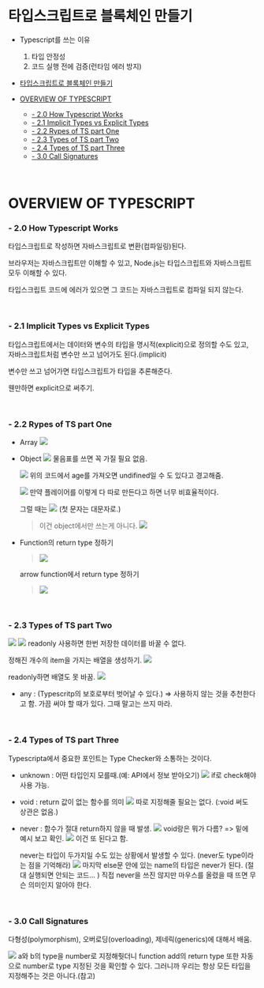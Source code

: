 # 타입스크립트로 블록체인 만들기

- Typescript를 쓰는 이유

  1. 타입 안정성
  2. 코드 실행 전에 검증(런타임 에러 방지)

- [타입스크립트로 블록체인 만들기](#----------------)
- [OVERVIEW OF TYPESCRIPT](#overview-of-typescript)
  - [- 2.0 How Typescript Works](#--20-how-typescript-works)
  - [- 2.1 Implicit Types vs Explicit Types](#--21-implicit-types-vs-explicit-types)
  - [- 2.2 Rypes of TS part One](#--22-rypes-of-ts-part-one)
  - [- 2.3 Types of TS part Two](#--23-types-of-ts-part-two)
  - [- 2.4 Types of TS part Three](#--24-types-of-ts-part-three)
  - [- 3.0 Call Signatures](#--30-call-signatures)

<br>

# OVERVIEW OF TYPESCRIPT

### - 2.0 How Typescript Works

타입스크립트로 작성하면 자바스크립트로 변환(컴파일링)된다.

브라우저는 자바스크립트만 이해할 수 있고, Node.js는 타입스크립트와 자바스크립트 모두 이해할 수 있다.

타입스크립트 코드에 에러가 있으면 그 코드는 자바스크립트로 컴파일 되지 않는다.

<br>

### - 2.1 Implicit Types vs Explicit Types

타입스크립트에서는 데이터와 변수의 타입을 명시적(explicit)으로 정의할 수도 있고, 자바스크립트처럼 변수만 쓰고 넘어가도 된다.(implicit)

변수만 쓰고 넘어가면 타입스크립트가 타입을 추론해준다.

웬만하면 explicit으로 써주기.

<br>

### - 2.2 Rypes of TS part One

- Array
  ![](md-img/2.2-1.png)

- Object
  ![](md-img/2.2-2.png)
  물음표를 쓰면 꼭 가질 필요 없음.

  ![](md-img/2.2-3.png)
  위의 코드에서 age를 가져오면 undifined일 수 도 있다고 경고해줌.

  ![](md-img/2.2-4.png)
  만약 플레이어를 이렇게 다 따로 만든다고 하면 너무 비효율적이다.

  그럴 때는
  ![](md-img/2.2-5.png)
  (첫 문자는 대문자로.)

  > 이건 object에서만 쓰는게 아니다.
  > ![](md-img/2.2-6.png)

- Function의 return type 정하기

  > ![](md-img/2.2-7.png)

  arrow function에서 return type 정하기

  > ![](md-img/2.2-7.png)

<br>

### - 2.3 Types of TS part Two

![](md-img/2.3-1.png)
![](md-img/2.3-2.png)
readonly 사용하면 한번 저장한 데이터를 바꿀 수 없다.

정해진 개수의 item을 가지는 배열을 생성하기.
![](md-img/2.3-3.png)

readonly하면 배열도 못 바꿈.
![](md-img/2.3-4.png)

- any : (Typescritp의 보호로부터 벗어날 수 있다.) => 사용하지 않는 것을 추천한다고 함.
  가끔 써야 할 때가 있다. 그때 말고는 쓰지 마라.

<br>

### - 2.4 Types of TS part Three

Typescripta에서 중요한 포인트는 Type Checker와 소통하는 것이다.

- unknown : 어떤 타입인지 모를때.(예: API에서 정보 받아오기)
  ![](md-img/2.4-1.png)
  if로 check해야 사용 가능.

- void : return 값이 없는 함수를 의미
  ![](md-img/2.4-2.png)
  따로 지정해줄 필요는 없다. (:void 써도 상관은 없음.)

- never : 함수가 절대 return하지 않을 때 발생.
  ![](md-img/2.4-3.png)
  void랑은 뭐가 다름? => 밑에 예시 보고 확인.
  ![](md-img/2.4-4.png)
  이건 또 된다고 함.

  never는 타입이 두가지일 수도 있는 상황에서 발생할 수 있다. (never도 type이라는 점을 기억해라)
  ![](md-img/2.4-5.png)
  마지막 else문 안에 있는 name의 타입은 never가 된다. (절대 실행되면 안되는 코드... ) 직접 never을 쓰진 않지만 마우스를 올렸을 때 뜨면 무슨 의미인지 알아야 한다.

<br>

### - 3.0 Call Signatures

다형성(polymorphism), 오버로딩(overloading), 제네릭(generics)에 대해서 배움.

![](md-img/3.0-1.png)
a와 b의 type을 number로 지정해줫더니 function add의 return type 또한 자동으로 number로 type 지정된 것을 확인할 수 있다. 그러니까 우리는 항상 모든 타입을 지정해주는 것은 아니다.(참고)
